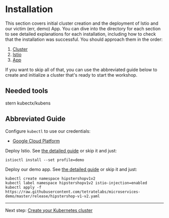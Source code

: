 # Installation

This section covers initial cluster creation and the deployment of Istio and our victim (err, demo) App. You can dive into the directory for each section to see detailed explanations for each installation, including how to check that the installation was successful. You should approach them in the order:

1. [Cluster](cluster/)
2. [Istio](istio/)
3. [App](app/)

If you want to skip all of that, you can use the abbreviated guide below to create and initialize a cluster that's ready to start the workshop.

## Needed tools

stern
kubectx/kubens

## Abbreviated Guide

Configure `kubectl` to use our credentials:

- [Google Cloud Platform](cluster/gcp.md)

Deploy Istio. See [the detailed guide](istio/README.md) or skip it and just:

```shell
istioctl install --set profile=demo
```

Deploy our demo app. See [the detailed guide](app/README.md) or skip it and just:

```shell
kubectl create namespace hipstershopv1v2
kubectl label namespace hipstershopv1v2 istio-injection=enabled
kubectl apply -f https://raw.githubusercontent.com/tetratelabs/microservices-demo/master/release/hipstershop-v1-v2.yaml
```

---
Next step: [Create your Kubernetes cluster](cluster/)